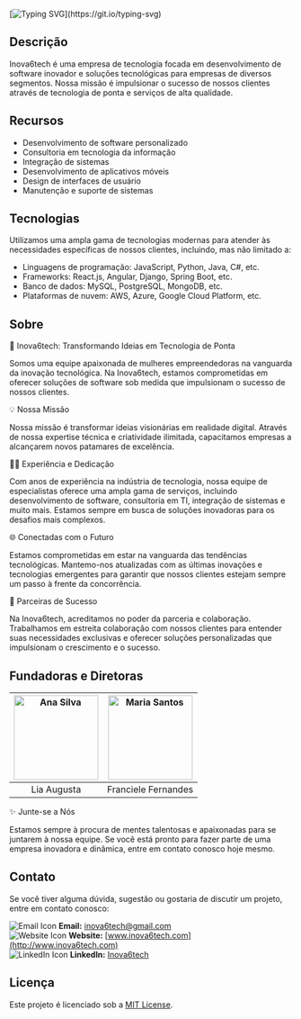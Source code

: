[![Typing SVG](https://readme-typing-svg.demolab.com?font=Fira+Code&weight=700&size=32&pause=1000&color=4924F7&random=false&width=435&lines=%3CHello+World+%2F%3E;Bem+vindo(a)+a+Inova6tech!)](https://git.io/typing-svg)

## Descrição
Inova6tech é uma empresa de tecnologia focada em desenvolvimento de software inovador e soluções tecnológicas para empresas de diversos segmentos. Nossa missão é impulsionar o sucesso de nossos clientes através de tecnologia de ponta e serviços de alta qualidade.

## Recursos

- Desenvolvimento de software personalizado
- Consultoria em tecnologia da informação
- Integração de sistemas
- Desenvolvimento de aplicativos móveis
- Design de interfaces de usuário
- Manutenção e suporte de sistemas

## Tecnologias

Utilizamos uma ampla gama de tecnologias modernas para atender às necessidades específicas de nossos clientes, incluindo, mas não limitado a:

- Linguagens de programação: JavaScript, Python, Java, C#, etc.
- Frameworks: React.js, Angular, Django, Spring Boot, etc.
- Banco de dados: MySQL, PostgreSQL, MongoDB, etc.
- Plataformas de nuvem: AWS, Azure, Google Cloud Platform, etc.

## Sobre

🌟 Inova6tech: Transformando Ideias em Tecnologia de Ponta

Somos uma equipe apaixonada de mulheres empreendedoras na vanguarda da inovação tecnológica. Na Inova6tech, estamos comprometidas em oferecer soluções de software sob medida que impulsionam o sucesso de nossos clientes.

💡 Nossa Missão

Nossa missão é transformar ideias visionárias em realidade digital. Através de nossa expertise técnica e criatividade ilimitada, capacitamos empresas a alcançarem novos patamares de excelência.

👩‍💻 Experiência e Dedicação

Com anos de experiência na indústria de tecnologia, nossa equipe de especialistas oferece uma ampla gama de serviços, incluindo desenvolvimento de software, consultoria em TI, integração de sistemas e muito mais. Estamos sempre em busca de soluções inovadoras para os desafios mais complexos.

🌐 Conectadas com o Futuro

Estamos comprometidas em estar na vanguarda das tendências tecnológicas. Mantemo-nos atualizadas com as últimas inovações e tecnologias emergentes para garantir que nossos clientes estejam sempre um passo à frente da concorrência.

💼 Parceiras de Sucesso

Na Inova6tech, acreditamos no poder da parceria e colaboração. Trabalhamos em estreita colaboração com nossos clientes para entender suas necessidades exclusivas e oferecer soluções personalizadas que impulsionam o crescimento e o sucesso.

## Fundadoras e Diretoras

<img src="https://media.licdn.com/dms/image/D4D03AQELm5B9pzSjlQ/profile-displayphoto-shrink_200_200/0/1705522510727?e=1714003200&v=beta&t=T2s9xVdZUYyR5j6F1-e8qH6E49TOymSkUTB9kFqTHk4" alt="Ana Silva" width="150" height="150"> | <img src="https://avatars.githubusercontent.com/u/76757362?v=4" alt="Maria Santos" width="150" height="150">
:---: | :---:
Lia Augusta | Franciele Fernandes

✨ Junte-se a Nós

Estamos sempre à procura de mentes talentosas e apaixonadas para se juntarem à nossa equipe. Se você está pronto para fazer parte de uma empresa inovadora e dinâmica, entre em contato conosco hoje mesmo.

## Contato

Se você tiver alguma dúvida, sugestão ou gostaria de discutir um projeto, entre em contato conosco:

![Email Icon](https://img.icons8.com/material-sharp/24/000000/email.png) **Email:** inova6tech@gmail.com  
![Website Icon](https://img.icons8.com/material-sharp/24/000000/domain.png) **Website:** [www.inova6tech.com](http://www.inova6tech.com)  
![LinkedIn Icon](https://img.icons8.com/material-sharp/24/000000/linkedin.png) **LinkedIn:** [Inova6tech](https://www.linkedin.com/company/inova6tech)








## Licença

Este projeto é licenciado sob a [MIT License](LICENSE).
